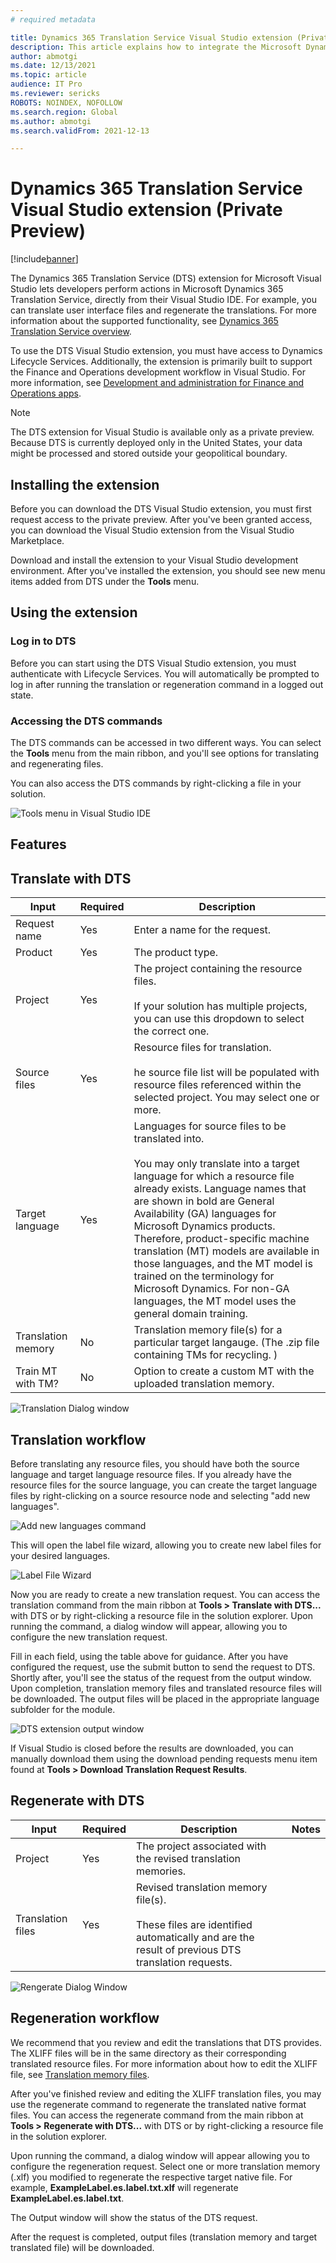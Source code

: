 ```yaml
---
# required metadata

title: Dynamics 365 Translation Service Visual Studio extension (Private Preview)
description: This article explains how to integrate the Microsoft Dynamics 365 Translation Service Visual Studio IDE extension into your Visual Studio workflow.
author: abmotgi
ms.date: 12/13/2021
ms.topic: article
audience: IT Pro
ms.reviewer: sericks
ROBOTS: NOINDEX, NOFOLLOW
ms.search.region: Global
ms.author: abmotgi
ms.search.validFrom: 2021-12-13

---
```


# Dynamics 365 Translation Service Visual Studio extension (Private Preview)
[!include[banner](../includes/banner.md)]

The Dynamics 365 Translation Service (DTS) extension for Microsoft Visual Studio lets developers perform actions in Microsoft Dynamics 365 Translation Service, directly from their Visual Studio IDE. For example, you can translate user interface files and regenerate the translations. For more information about the supported functionality, see [Dynamics 365 Translation Service overview](translation-service-overview.md).

To use the DTS Visual Studio extension, you must have access to Dynamics Lifecycle Services. Additionally, the extension is primarily built to support the Finance and Operations development workflow in Visual Studio. For more information, see [Development and administration for Finance and Operations apps](/dynamics365/fin-ops-core/dev-itpro/).

> [!NOTE]
> The DTS extension for Visual Studio is available only as a private preview. Because DTS is currently deployed only in the United States, your data might be processed and stored outside your geopolitical boundary.

## Installing the extension
Before you can download the DTS Visual Studio extension, you must first request access to the private preview. After you've been granted access, you can download the Visual Studio extension from the Visual Studio Marketplace.

Download and install the extension to your Visual Studio development environment. After you've installed the extension, you should see new menu items added from DTS under the **Tools** menu.

## Using the extension
### Log in to DTS
Before you can start using the DTS Visual Studio extension, you must authenticate with Lifecycle Services. You will automatically be prompted to log in after running the translation or regeneration command in a logged out state.

### Accessing the DTS commands
The DTS commands can be accessed in two different ways. You can select the **Tools** menu from the main ribbon, and you'll see options for translating and regenerating files. 

You can also access the DTS commands by right-clicking a file in your solution.

![Tools menu in Visual Studio IDE](media/dts-vs-tools-menu.png)


## Features
## Translate with DTS

| Input              | Required | Description | 
|--------------------|----------|-------------|
| Request name       |  Yes  |  Enter a name for the request.           |      
| Product            |  Yes  | The product type.             | 
| Project            |  Yes  |  The project containing the resource files.<br><br>If your solution has multiple projects, you can use this dropdown to select the correct one.|  | Source language    |  Yes  |    Language of the source file(s).   |       
| Source files       |  Yes  |    Resource files for translation.<br><br>he source file list will be populated with resource files referenced within the selected project. You may select one or more.       |       
| Target language    |  Yes  |     Languages for source files to be translated into.<br><br>You may only translate into a target language for which a resource file already exists. Language names that are shown in bold are General Availability (GA) languages for Microsoft Dynamics products. Therefore, product-specific machine translation (MT) models are available in those languages, and the MT model is trained on the terminology for Microsoft Dynamics. For non-GA languages, the MT model uses the general domain training.        | 
| Translation memory |  No   | Translation memory file(s) for a particular target langauge.  (The .zip file containing TMs for recycling. ) |    
| Train MT with TM?  |  No   |     Option to create a custom MT with the uploaded translation memory.        |      

![Translation Dialog window](media/dts-vs-translate.png)

## Translation workflow

Before translating any resource files, you should have both the source language and target language resource files. If you already have the resource files for the source language, you can create the target language files by right-clicking on a source resource node and selecting "add new languages". 

![Add new languages command](media/dts-vs-new-language.png)

This will open the label file wizard, allowing you to create new label files for your desired languages.

![Label File Wizard](media/dts-vs-label-wizard.png)

Now you are ready to create a new translation request. You can access the translation command from the main ribbon at **Tools > Translate with DTS...** with DTS or by right-clicking a resource file in the solution explorer. Upon running the command, a dialog window will appear, allowing you to configure the new translation request.

Fill in each field, using the table above for guidance. After you have configured the request, use the submit button to send the request to DTS. Shortly after, you'll see the status of the request from the output window. Upon completion, translation memory files and translated resource files will be downloaded. The output files will be placed in the appropriate language subfolder for the module.

![DTS extension output window](media/dts-vs-outputwindow.png)

If Visual Studio is closed before the results are downloaded, you can manually download them using the download pending requests menu item found at **Tools > Download Translation Request Results**. 


## Regenerate with DTS
| Input             | Required | Description | Notes |
|-------------------|----------|-------------|-------|
| Project           |  Yes  |  The project associated with the revised translation memories.           |      
| Translation files |  Yes  |     Revised translation memory file(s).<br><br>These files are identified automatically and are the result of previous DTS translation requests. |

![Rengerate Dialog Window](media/dts-vs-regenerate.png)

## Regeneration workflow

We recommend that you review and edit the translations that DTS provides. The XLIFF files will be in the same directory as their corresponding translated resource files.  For more information about how to edit the XLIFF file, see [Translation memory files](use-translation-service-tm.md).

After you've finished review and editing the XLIFF translation files, you may use the regenerate command to regenerate the translated native format files. You can access the regenerate command from the main ribbon at  **Tools > Regenerate with DTS...** with DTS or by right-clicking a resource file in the solution explorer. 

Upon running the command, a dialog window will appear allowing you to configure the regeneration request. Select one or more translation memory (.xlf) you modified to regenerate the respective target native file. For example, **ExampleLabel.es.label.txt.xlf** will regenerate **ExampleLabel.es.label.txt**.

The Output window will show the status of the DTS request.

After the request is completed, output files (translation memory and target translated file) will be downloaded.



